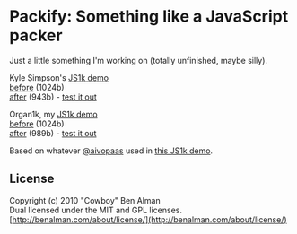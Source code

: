 # Packify: Something like a JavaScript packer #

Just a little something I'm working on (totally unfinished, maybe silly).

Kyle Simpson's [JS1k demo](http://js1k.com/demo/424)  
[before](http://benalman.com/code/projects/javascript-packify/examples/getify.min.js) (1024b)  
[after](http://benalman.com/code/projects/javascript-packify/examples/getify.pck.js) (943b) - [test it out](http://benalman.com/code/projects/javascript-packify/examples/getify.html)

Organ1k, my [JS1k demo](http://js1k.com/demo/450)  
[before](http://benalman.com/code/projects/javascript-packify/examples/organ1k.min.js) (1024b)  
[after](http://benalman.com/code/projects/javascript-packify/examples/organ1k.pck.js) (989b) - [test it out](http://benalman.com/code/projects/javascript-packify/examples/organ1k.html)

Based on whatever [@aivopaas](http://twitter.com/aivopaas) used in [this JS1k demo](http://js1k.com/demo/197).

## License ##
Copyright (c) 2010 "Cowboy" Ben Alman  
Dual licensed under the MIT and GPL licenses.  
[http://benalman.com/about/license/](http://benalman.com/about/license/)

